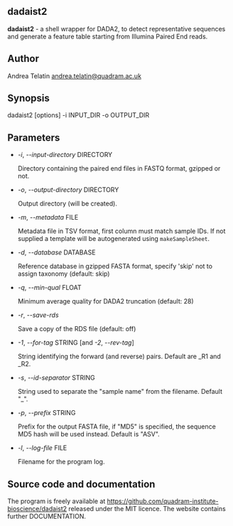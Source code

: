 ## dadaist2
**dadaist2** - a shell wrapper for DADA2, to detect representative sequences and generate
a feature table starting from Illumina Paired End reads.

## Author
Andrea Telatin <andrea.telatin@quadram.ac.uk>

## Synopsis
dadaist2 \[options\] -i INPUT\_DIR -o OUTPUT\_DIR

## Parameters
- _-i_, _--input-directory_ DIRECTORY

    Directory containing the paired end files in FASTQ format, gzipped or not.

- _-o_, _--output-directory_ DIRECTORY

    Output directory (will be created).

- _-m_, _--metadata_ FILE

    Metadata file in TSV format, first column must match sample IDs. If not supplied
    a template will be autogenerated using `makeSampleSheet`.

- _-d_, _--database_ DATABASE

    Reference database in gzipped FASTA format, specify 'skip' not to assign
    taxonomy (default: skip)

- _-q_, _--min-qual_ FLOAT

    Minimum average quality for DADA2 truncation (default: 28)

- _-r_, _--save-rds_

    Save a copy of the RDS file (default: off)

- _-1_, _--for-tag_ STRING \[and _-2_, _--rev-tag_\]

    String identifying the forward (and reverse) pairs. Default are \_R1 and \_R2.

- _-s_, _--id-separator_ STRING

    String used to separate the "sample name" from the filename. Default "\_".

- _-p_, _--prefix_ STRING

    Prefix for the output FASTA file, if "MD5" is specified, the sequence MD5 hash
    will be used instead. Default is "ASV".

- _-l_, _--log-file_ FILE

    Filename for the program log.

## Source code and documentation
The program is freely available at https://github.com/quadram-institute-bioscience/dadaist2
released under the MIT licence. The website contains further DOCUMENTATION.
